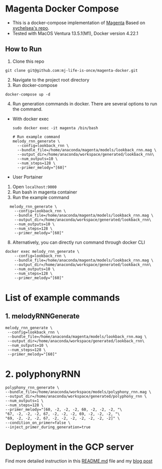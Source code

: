 # Magenta Docker Compose

- This is a docker-compose implementation of [Magenta](https://magenta.tensorflow.org/) Based on [xychelsea's repo](https://github.com/xychelsea/magenta-docker).
- Tested with MacOS Ventura 13.5.1(M1), Docker version 4.22.1

## How to Run

1. Clone this repo

```
git clone git@github.com:mj-life-is-once/magenta-docker.git
```

2. Navigate to the project root directory
3. Run docker-compose

```
docker-compose up -d
```

4. Run generation commands in docker. There are several options to run the command.

- With docker exec

  ```
  sudo docker exec -it magenta /bin/bash

  # Run example command
  melody_rnn_generate \
    --config=lookback_rnn \
    --bundle_file=/home/anaconda/magenta/models/lookback_rnn.mag \
    --output_dir=/home/anaconda/workspace/generated/lookback_rnn\
    --num_outputs=10 \
    --num_steps=128 \
    --primer_melody="[60]"
  ```

- User Portainer

1. Open `localhost:9000`
2. Run bash in magenta container
3. Run the example command

```
  melody_rnn_generate \
    --config=lookback_rnn \
    --bundle_file=/home/anaconda/magenta/models/lookback_rnn.mag \
    --output_dir=/home/anaconda/workspace/generated/lookback_rnn\
    --num_outputs=10 \
    --num_steps=128 \
    --primer_melody="[60]"
```

8. Alternatively, you can directly run command through docker CLI

```
docker exec melody_rnn_generate \
    --config=lookback_rnn \
    --bundle_file=/home/anaconda/magenta/models/lookback_rnn.mag \
    --output_dir=/home/anaconda/workspace/generated/lookback_rnn\
    --num_outputs=10 \
    --num_steps=128 \
    --primer_melody="[60]"

```

# List of example commands

## 1. melodyRNNGenerate

```
melody_rnn_generate \
 --config=lookback_rnn \
 --bundle_file=/home/anaconda/magenta/models/lookback_rnn.mag \
 --output_dir=/home/anaconda/workspace/generated/lookback_rnn\
 --num_outputs=10 \
 --num_steps=128 \
 --primer_melody="[60]"
```

# 2. polyphonyRNN

```
polyphony_rnn_generate \
--bundle_file=/home/anaconda/workspace/models/polyphony_rnn.mag \
--output_dir=/home/anaconda/workspace/generated/polyphony_rnn \
--num_outputs=1 \
--num_steps=128 \
--primer_melody="[60, -2, -2, -2, 60, -2, -2, -2, "\
"67, -2, -2, -2, 67, -2, -2, -2, 69, -2, -2, -2, "\
"69, -2, -2, -2, 67, -2, -2, -2, -2, -2, -2, -2]" \
--condition_on_primer=false \
--inject_primer_during_generation=true
```

# Deployment in the GCP server

Find more detailed instruction in this [README.md](./.automation/README.md) file and my [blog post](https://experiments.minjoocho.com/blog/musicGeneration)
